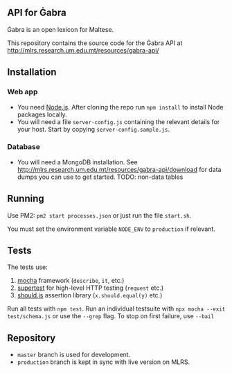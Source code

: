 API for Ġabra
-------------

Ġabra is an open lexicon for Maltese.

This repository contains the source code for the Ġabra API at
<http://mlrs.research.um.edu.mt/resources/gabra-api/>


## Installation

### Web app

- You need [Node.js](https://nodejs.org). After cloning the repo run `npm install` to install Node packages locally.
- You will need a file `server-config.js` containing the relevant details for your host.
  Start by copying `server-config.sample.js`.

### Database

- You will need a MongoDB installation.
  See <http://mlrs.research.um.edu.mt/resources/gabra-api/download> for data dumps you can use to get started.
  TODO: non-data tables

## Running

Use PM2: `pm2 start processes.json` or just run the file `start.sh`.

You must set the environment variable `NODE_ENV` to `production` if relevant.

## Tests

The tests use:

1. [mocha](https://mochajs.org/) framework (`describe`, `it`, etc.)
2. [supertest](https://www.npmjs.com/package/supertest) for high-level HTTP testing (`request` etc.)
3. [should.js](https://shouldjs.github.io/) assertion library (`x.should.equal(y)` etc.)

Run all tests with `npm test`.
Run an individual testsuite with `npx mocha --exit test/schema.js` or use the `--grep` flag.
To stop on first failure, use `--bail`

## Repository

- `master` branch is used for development.
- `production` branch is kept in sync with live version on MLRS.
